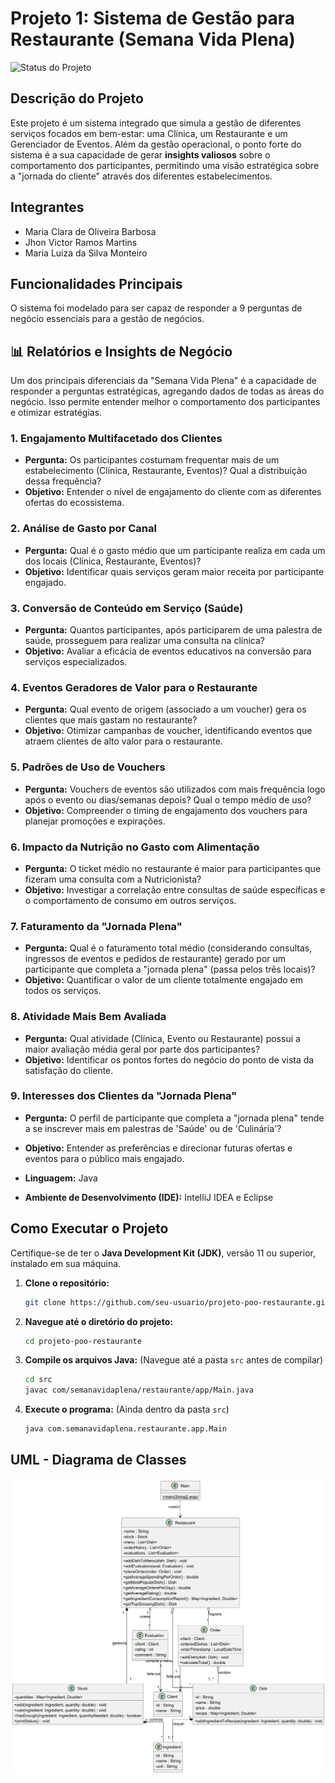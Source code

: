 # Projeto 1: Sistema de Gestão para Restaurante (Semana Vida Plena)

![Status do Projeto](https://img.shields.io/badge/Status-Done-green)

## Descrição do Projeto

Este projeto é um sistema integrado que simula a gestão de diferentes serviços focados em bem-estar: uma Clínica, um Restaurante e um Gerenciador de Eventos. Além da gestão operacional, o ponto forte do sistema é a sua capacidade de gerar **insights valiosos** sobre o comportamento dos participantes, permitindo uma visão estratégica sobre a "jornada do cliente" através dos diferentes estabelecimentos.

## Integrantes 

*   Maria Clara de Oliveira Barbosa
*   Jhon Victor Ramos Martins
*   Maria Luiza da Silva Monteiro

## Funcionalidades Principais

O sistema foi modelado para ser capaz de responder a 9 perguntas de negócio essenciais para a gestão de negócios.

## 📊 Relatórios e Insights de Negócio

Um dos principais diferenciais da "Semana Vida Plena" é a capacidade de responder a perguntas estratégicas, agregando dados de todas as áreas do negócio. Isso permite entender melhor o comportamento dos participantes e otimizar estratégias.

### 1. Engajamento Multifacetado dos Clientes
*   **Pergunta:** Os participantes costumam frequentar mais de um estabelecimento (Clínica, Restaurante, Eventos)? Qual a distribuição dessa frequência?
*   **Objetivo:** Entender o nível de engajamento do cliente com as diferentes ofertas do ecossistema.

### 2. Análise de Gasto por Canal
*   **Pergunta:** Qual é o gasto médio que um participante realiza em cada um dos locais (Clínica, Restaurante, Eventos)?
*   **Objetivo:** Identificar quais serviços geram maior receita por participante engajado.

### 3. Conversão de Conteúdo em Serviço (Saúde)
*   **Pergunta:** Quantos participantes, após participarem de uma palestra de saúde, prosseguem para realizar uma consulta na clínica?
*   **Objetivo:** Avaliar a eficácia de eventos educativos na conversão para serviços especializados.

### 4. Eventos Geradores de Valor para o Restaurante
*   **Pergunta:** Qual evento de origem (associado a um voucher) gera os clientes que mais gastam no restaurante?
*   **Objetivo:** Otimizar campanhas de voucher, identificando eventos que atraem clientes de alto valor para o restaurante.

### 5. Padrões de Uso de Vouchers
*   **Pergunta:** Vouchers de eventos são utilizados com mais frequência logo após o evento ou dias/semanas depois? Qual o tempo médio de uso?
*   **Objetivo:** Compreender o timing de engajamento dos vouchers para planejar promoções e expirações.

### 6. Impacto da Nutrição no Gasto com Alimentação
*   **Pergunta:** O ticket médio no restaurante é maior para participantes que fizeram uma consulta com a Nutricionista?
*   **Objetivo:** Investigar a correlação entre consultas de saúde específicas e o comportamento de consumo em outros serviços.

### 7. Faturamento da "Jornada Plena"
*   **Pergunta:** Qual é o faturamento total médio (considerando consultas, ingressos de eventos e pedidos de restaurante) gerado por um participante que completa a "jornada plena" (passa pelos três locais)?
*   **Objetivo:** Quantificar o valor de um cliente totalmente engajado em todos os serviços.

### 8. Atividade Mais Bem Avaliada
*   **Pergunta:** Qual atividade (Clínica, Evento ou Restaurante) possui a maior avaliação média geral por parte dos participantes?
*   **Objetivo:** Identificar os pontos fortes do negócio do ponto de vista da satisfação do cliente.


### 9. Interesses dos Clientes da "Jornada Plena"
*   **Pergunta:** O perfil de participante que completa a "jornada plena" tende a se inscrever mais em palestras de 'Saúde' ou de 'Culinária'?
*   **Objetivo:** Entender as preferências e direcionar futuras ofertas e eventos para o público mais engajado.


*   **Linguagem:** Java
*   **Ambiente de Desenvolvimento (IDE):** IntelliJ IDEA e Eclipse

## Como Executar o Projeto

Certifique-se de ter o **Java Development Kit (JDK)**, versão 11 ou superior, instalado em sua máquina.

1.  **Clone o repositório:**
    ```bash
    git clone https://github.com/seu-usuario/projeto-poo-restaurante.git
    ```

2.  **Navegue até o diretório do projeto:**
    ```bash
    cd projeto-poo-restaurante
    ```

3.  **Compile os arquivos Java:**
    (Navegue até a pasta `src` antes de compilar)
    ```bash
    cd src
    javac com/semanavidaplena/restaurante/app/Main.java
    ```

4.  **Execute o programa:**
    (Ainda dentro da pasta `src`)
    ```bash
    java com.semanavidaplena.restaurante.app.Main
    ```

##  UML - Diagrama de Classes

![Diagrama de Classes](UML-Diagram-Restaurant.png)

